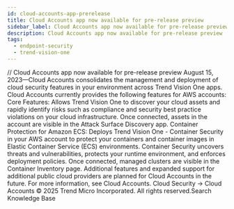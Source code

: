 ```yaml
---
id: cloud-accounts-app-prerelease
title: Cloud Accounts app now available for pre-release preview
sidebar_label: Cloud Accounts app now available for pre-release preview
description: Cloud Accounts app now available for pre-release preview
tags:
  - endpoint-security
  - trend-vision-one
---
```


/*<![CDATA[*/ $('#title').html($('meta[name=map-description]').attr('content')); /*]]>*/ Cloud Accounts app now available for pre-release preview August 15, 2023—Cloud Accounts consolidates the management and deployment of cloud security features in your environment across Trend Vision One apps. Cloud Accounts currently provides the following features for AWS accounts: Core Features: Allows Trend Vision One to discover your cloud assets and rapidly identify risks such as compliance and security best practice violations on your cloud infrastructure. Once connected, assets in the account are visible in the Attack Surface Discovery app. Container Protection for Amazon ECS: Deploys Trend Vision One - Container Security in your AWS account to protect your containers and container images in Elastic Container Service (ECS) environments. Container Security uncovers threats and vulnerabilities, protects your runtime environment, and enforces deployment policies. Once connected, managed clusters are visible in the Container Inventory page. Additional features and expanded support for additional public cloud providers are planned for Cloud Accounts in the future. For more information, see Cloud Accounts. Cloud Security → Cloud Accounts © 2025 Trend Micro Incorporated. All rights reserved.Search Knowledge Base